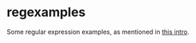 regexamples
===========
  
Some regular expression examples, as mentioned in [this intro](https://docs.google.com/document/d/1KkciZNHJuLXSkg27j19mGrXKYjtd_5GtYAITBUVRkhE/edit?usp=sharing).  

